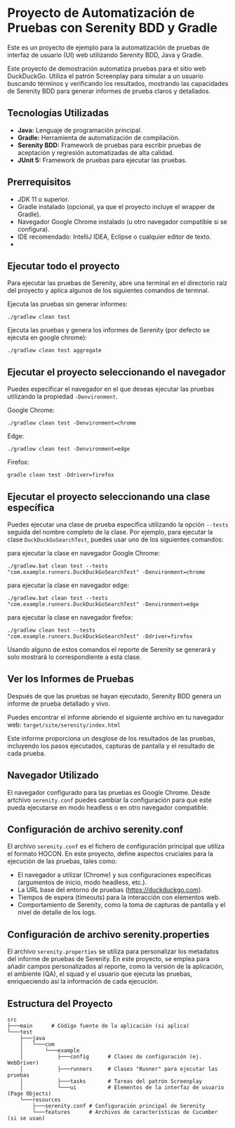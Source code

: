 # Proyecto de Automatización de Pruebas con Serenity BDD y Gradle

Este es un proyecto de ejemplo para la automatización de pruebas de interfaz de usuario (UI) web utilizando Serenity BDD, Java y Gradle.

Este proyecto de demostración automatiza pruebas para el sitio web DuckDuckGo. Utiliza el patrón Screenplay para simular a un usuario buscando términos y verificando los resultados, mostrando las capacidades de Serenity BDD para generar informes de prueba claros y detallados.

## Tecnologías Utilizadas

*   **Java:** Lenguaje de programación principal.
*   **Gradle:** Herramienta de automatización de compilación.
*   **Serenity BDD:** Framework de pruebas para escribir pruebas de aceptación y regresión automatizadas de alta calidad.
*   **JUnit 5:** Framework de pruebas para ejecutar las pruebas.

## Prerrequisitos

*  JDK 11 o superior.
*  Gradle instalado (opcional, ya que el proyecto incluye el wrapper de Gradle).
*  Navegador Google Chrome instalado (u otro navegador compatible si se configura).
*  IDE recomendado: IntelliJ IDEA, Eclipse o cualquier editor de texto.
* 

## Ejecutar todo el proyecto

Para ejecutar las pruebas de Serenity, abre una terminal en el directorio raíz del proyecto y aplica algunos de los siguientes comandos de termnal.


Ejecuta las pruebas sin generar informes:

	./gradlew clean test  

Ejecuta las pruebas y genera los informes de Serenity (por defecto se ejecuta en google chrome):

	./gradlew clean test aggregate 

## Ejecutar el proyecto seleccionando el navegador

Puedes especificar el navegador en el que deseas ejecutar las pruebas utilizando la propiedad `-Denvironment`.

Google Chrome:

    ./gradlew clean test -Denvironment=chrome

Edge:

    ./gradlew clean test -Denvironment=edge

Firefox:

    gradle clean test -Ddriver=firefox


## Ejecutar el proyecto seleccionando una clase específica

Puedes ejecutar una clase de prueba específica utilizando la opción `--tests` seguida del nombre completo de la clase.
Por ejemplo, para ejecutar la clase `DuckDuckGoSearchTest`, puedes usar uno de los siguientes comandos:

para ejecutar la clase en navegador Google Chrome:

    ./gradlew.bat clean test --tests "com.example.runners.DuckDuckGoSearchTest" -Denvironment=chrome

para ejecutar la clase en navegador edge:

    ./gradlew.bat clean test --tests "com.example.runners.DuckDuckGoSearchTest" -Denvironment=edge

para ejecutar la clase en navegador firefox:

    ./gradlew clean test --tests "com.example.runners.DuckDuckGoSearchTest" -Ddriver=firefox

Usando alguno de estos comandos el reporte de Serenity se generará y solo mostrará lo correspondiente a esta clase.

## Ver los Informes de Pruebas

Después de que las pruebas se hayan ejecutado, Serenity BDD genera un informe de prueba detallado y vivo.

Puedes encontrar el informe abriendo el siguiente archivo en tu navegador web:
`target/site/serenity/index.html`

Este informe proporciona un desglose de los resultados de las pruebas, incluyendo los pasos ejecutados, capturas de pantalla y el resultado de cada prueba.

## Navegador Utilizado

El navegador configurado para las pruebas es Google Chrome.
Desde artchivo `serenity.conf` puedes cambiar la configuración para que este pueda ejecutarse en modo headless o en otro navegador compatible.


## Configuración de archivo serenity.conf

El archivo `serenity.conf` es el fichero de configuración principal que utiliza el formato HOCON. En este proyecto, define aspectos cruciales para la ejecución de las pruebas, tales como:
*   El navegador a utilizar (Chrome) y sus configuraciones específicas (argumentos de inicio, modo headless, etc.).
*   La URL base del entorno de pruebas (https://duckduckgo.com).
*   Tiempos de espera (timeouts) para la interacción con elementos web.
*   Comportamiento de Serenity, como la toma de capturas de pantalla y el nivel de detalle de los logs.

## Configuración de archivo serenity.properties

El archivo `serenity.properties` se utiliza para personalizar los metadatos del informe de pruebas de Serenity. En este proyecto, se emplea para añadir campos personalizados al reporte, como la versión de la aplicación, el ambiente (QA), el squad y el usuario que ejecuta las pruebas, enriqueciendo así la información de cada ejecución.

## Estructura del Proyecto

```
src
├───main      # Código fuente de la aplicación (si aplica)
└───test
    ├───java
    │   └───com
    │       └───example
    │           ├───config      # Clases de configuración (ej. WebDriver)
    │           ├───runners     # Clases "Runner" para ejecutar las pruebas
    │           ├───tasks       # Tareas del patrón Screenplay
    │           └───ui          # Elementos de la interfaz de usuario (Page Objects)
    └───resources
        ├───serenity.conf # Configuración principal de Serenity
        └───features      # Archivos de características de Cucumber (si se usan)
```